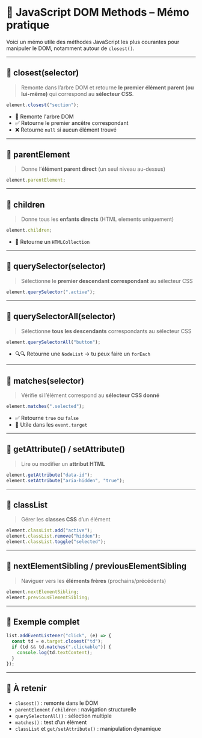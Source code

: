 # 🧠 JavaScript DOM Methods – Mémo pratique

Voici un mémo utile des méthodes JavaScript les plus courantes pour manipuler le DOM, notamment autour de `closest()`.

---

## 🔷 closest(selector)
> Remonte dans l’arbre DOM et retourne **le premier élément parent (ou lui-même)** qui correspond au **sélecteur CSS**.

```js
element.closest("section");
```

- 🔁 Remonte l'arbre DOM
- ✅ Retourne le premier ancêtre correspondant
- ❌ Retourne `null` si aucun élément trouvé

---

## 🔷 parentElement
> Donne l’**élément parent direct** (un seul niveau au-dessus)

```js
element.parentElement;
```

---

## 🔷 children
> Donne tous les **enfants directs** (HTML elements uniquement)

```js
element.children;
```

- 🔽 Retourne un `HTMLCollection`

---

## 🔷 querySelector(selector)
> Sélectionne le **premier descendant correspondant** au sélecteur CSS

```js
element.querySelector(".active");
```

---

## 🔷 querySelectorAll(selector)
> Sélectionne **tous les descendants** correspondants au sélecteur CSS

```js
element.querySelectorAll("button");
```

- 🔍🔍 Retourne une `NodeList` → tu peux faire un `forEach`

---

## 🔷 matches(selector)
> Vérifie si l’élément correspond au **sélecteur CSS donné**

```js
element.matches(".selected");
```

- ✅ Retourne `true` ou `false`
- 🧪 Utile dans les `event.target`

---

## 🔷 getAttribute() / setAttribute()
> Lire ou modifier un **attribut HTML**

```js
element.getAttribute("data-id");
element.setAttribute("aria-hidden", "true");
```

---

## 🔷 classList
> Gérer les **classes CSS** d’un élément

```js
element.classList.add("active");
element.classList.remove("hidden");
element.classList.toggle("selected");
```

---

## 🔷 nextElementSibling / previousElementSibling
> Naviguer vers les **éléments frères** (prochains/précédents)

```js
element.nextElementSibling;
element.previousElementSibling;
```

---

## 🧪 Exemple complet

```js
list.addEventListener("click", (e) => {
  const td = e.target.closest("td");
  if (td && td.matches(".clickable")) {
    console.log(td.textContent);
  }
});
```

---

## 📁 À retenir

- `closest()` : remonte dans le DOM
- `parentElement` / `children` : navigation structurelle
- `querySelectorAll()` : sélection multiple
- `matches()` : test d’un élément
- `classList` et `get/setAttribute()` : manipulation dynamique